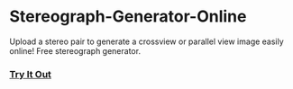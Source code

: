 # Stereograph-Generator-Online
Upload a stereo pair to generate a crossview or parallel view image easily online!  Free stereograph generator. 

### [Try It Out](https://camelcasesensitive.github.io/Stereograph-Generator-Online/)
